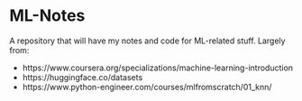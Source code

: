 # ML-Notes

A repository that will have my notes and code for ML-related stuff. 
Largely from: <ul>
<li> https://www.coursera.org/specializations/machine-learning-introduction
<li> https://huggingface.co/datasets
<li> https://www.python-engineer.com/courses/mlfromscratch/01_knn/
</ul>